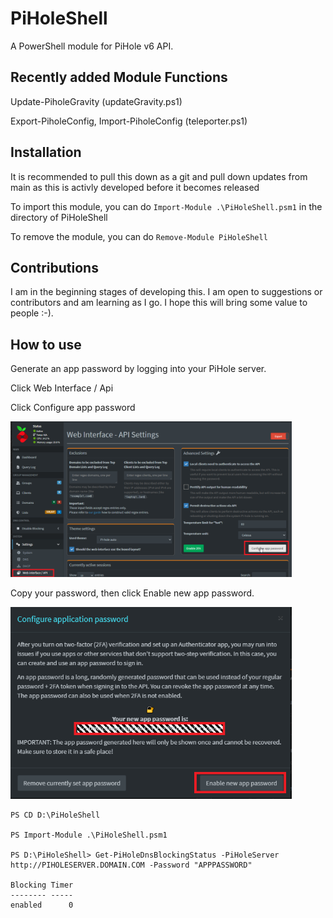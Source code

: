 # PiHoleShell
A PowerShell module for PiHole v6 API.

## Recently added Module Functions
Update-PiholeGravity (updateGravity.ps1)

Export-PiholeConfig, Import-PiholeConfig (teleporter.ps1)

## Installation

It is recommended to pull this down as a git and pull down updates from main as this is activly developed before it becomes released

To import this module, you can do ```Import-Module .\PiHoleShell.psm1``` in the directory of PiHoleShell

To remove the module, you can do ```Remove-Module PiHoleShell```

## Contributions

I am in the beginning stages of developing this. I am open to suggestions or contributors and am learning as I go. I hope this will bring some value to people :-).

## How to use

Generate an app password by logging into your PiHole server. 

Click Web Interface / Api

Click Configure app password

<img src="docs\images\webinterfance_api.png" alt="drawing" width="450"/>

Copy your password, then click Enable new app password.

<img src="docs\images\configure_app_password.png" alt="drawing" width="450"/>

```
PS CD D:\PiHoleShell

PS Import-Module .\PiHoleShell.psm1

PS D:\PiHoleShell> Get-PiHoleDnsBlockingStatus -PiHoleServer http://PIHOLESERVER.DOMAIN.COM -Password "APPPASSWORD"

Blocking Timer
-------- -----
enabled      0
```
